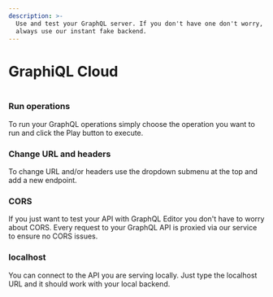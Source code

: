 ```yaml
---
description: >-
  Use and test your GraphQL server. If you don't have one don't worry, you can
  always use our instant fake backend.
---
```


# GraphiQL Cloud

<figure><img src="../../.gitbook/assets/graphiql prod.gif" alt=""><figcaption></figcaption></figure>

### Run operations

To run your GraphQL operations simply choose the operation you want to run and click the Play button to execute.

### Change URL and headers

To change URL and/or headers use the dropdown submenu at the top and add a new endpoint.

### CORS

If you just want to test your API with GraphQL Editor you don't have to worry about CORS. Every request to your GraphQL API is proxied via our service to ensure no CORS issues.

### localhost

You can connect to the API you are serving locally. Just type the localhost URL and it should work with your local backend.
